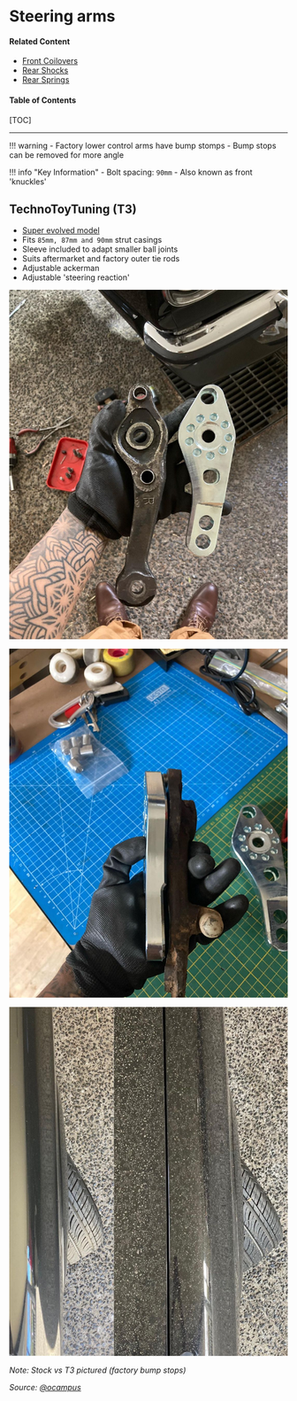 # Steering arms

#### Related Content

- [Front Coilovers](front-coilovers.md)
- [Rear Shocks](rear-shocks.md)
- [Rear Springs](rear-springs.md)

#### Table of Contents

[TOC]

---

!!! warning
    - Factory lower control arms have bump stomps
    - Bump stops can be removed for more angle

!!! info "Key Information"
    - Bolt spacing: `90mm`
    - Also known as front 'knuckles'

## TechnoToyTuning (T3)

- [Super evolved model](https://technotoytuning.com/toyota/mx32/super-evolved-knuckles-outer-tie-rods-just-about-every-old-school-toyota)
- Fits `85mm, 87mm and 90mm` strut casings
- Sleeve included to adapt smaller ball joints
- Suits aftermarket and factory outer tie rods
- Adjustable ackerman
- Adjustable 'steering reaction'

![TechnoToyTuning (T3) steering arms 1](./img/suspension-steering-arms-t3-1.jpg)

![TechnoToyTuning (T3) steering arms 2](./img/suspension-steering-arms-t3-2.jpg)

![TechnoToyTuning (T3) steering arms 3](./img/suspension-steering-arms-t3-3.jpg)

_Note: Stock vs T3 pictured (factory bump stops)_

_Source: [@ocampus](https://www.instagram.com/p/CIP9Wi_Hkju/)_
